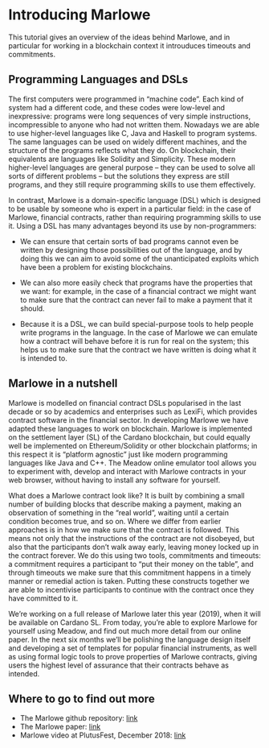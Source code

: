 # Introducing Marlowe

This tutorial gives an overview of the ideas behind Marlowe, and in particular for working in a blockchain context it introuduces timeouts and commitments.

## Programming Languages and DSLs

The first computers were programmed in “machine code”. Each kind of system had a different code, and these codes were low-level and inexpressive: programs were long sequences of very simple instructions, incompressible to anyone who had not written them. Nowadays we are able to use higher-level languages like C, Java and Haskell to program systems. The same languages can be used on widely different machines, and the structure of the programs reflects what they do. On blockchain, their equivalents are languages like Solidity and Simplicity. These modern higher-level languages are general purpose – they can be used to solve all sorts of different problems – but the solutions they express are still programs, and they still require programming skills to use them effectively.

In contrast, Marlowe is a domain-specific language (DSL) which is designed to be usable by someone who is expert in a particular field: in the case of Marlowe, financial contracts, rather than requiring programming skills to use it. Using a DSL has many advantages beyond its use by non-programmers:

- We can ensure that certain sorts of bad programs cannot even be written by designing those possibilities out of the language, and by doing this we can aim to avoid some of the unanticipated exploits which have been a problem for existing blockchains.

- We can also more easily check that programs have the properties that we want: for example, in the case of a financial contract we might want to make sure that the contract can never fail to make a payment that it should.

- Because it is a DSL, we can build special-purpose tools to help people write programs in the language. In the case of Marlowe we can emulate how a contract will behave before it is run for real on the system; this helps us to make sure that the contract we have written is doing what it is intended to.

## Marlowe in a nutshell

Marlowe is modelled on financial contract DSLs popularised in the last decade or so by academics and enterprises such as LexiFi, which provides contract software in the financial sector. In developing Marlowe we have adapted these languages to work on blockchain. Marlowe is implemented on the settlement layer (SL) of the Cardano blockchain, but could equally well be implemented on Ethereum/Solidity or other blockchain platforms; in this respect it is “platform agnostic” just like modern programming languages like Java and C++. The Meadow online emulator tool allows you to experiment with, develop and interact with Marlowe contracts in your web browser, without having to install any software for yourself.

What does a Marlowe contract look like? It is built by combining a small number of building blocks that describe making a payment, making an observation of something in the “real world”, waiting until a certain condition becomes true, and so on. Where we differ from earlier approaches is in how we make sure that the contract is followed. This means not only that the instructions of the contract are not disobeyed, but also that the participants don’t walk away early, leaving money locked up in the contract forever. We do this using two tools, commitments and timeouts: a commitment requires a participant to “put their money on the table”, and through timeouts we make sure that this commitment happens in a timely manner or remedial action is taken. Putting these constructs together we are able to incentivise participants to continue with the contract once they have committed to it.

We’re working on a full release of Marlowe later this year (2019), when it will be available on Cardano SL. From today, you’re able to explore Marlowe for yourself using Meadow, and find out much more detail from our online paper. In the next six months we’ll be polishing the language design itself and developing a set of templates for popular financial instruments, as well as using formal logic tools to prove properties of Marlowe contracts, giving users the highest level of assurance that their contracts behave as intended.



## Where to go to find out more 
- The Marlowe github repository: [link](https://github.com/input-output-hk/marlowe)
- The Marlowe paper: [link](https://files.zotero.net/19150029952/Seijas%20and%20Thompson%20-%20Marlowe%20financial%20contracts%20on%20blockchain.pdf)
- Marlowe video at PlutusFest, December 2018: [link](https://www.youtube.com/watch?v=rSpFOADHLqw)
